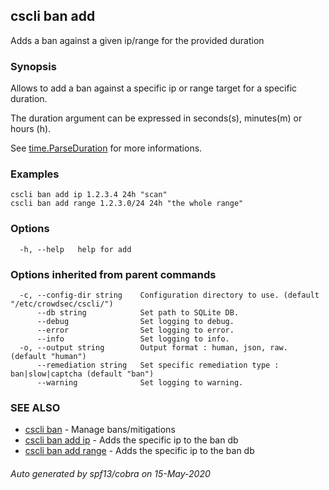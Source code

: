 ## cscli ban add

Adds a ban against a given ip/range for the provided duration

### Synopsis


Allows to add a ban against a specific ip or range target for a specific duration.  

The duration argument can be expressed in seconds(s), minutes(m) or hours (h).
		
See [time.ParseDuration](https://golang.org/pkg/time/#ParseDuration) for more informations.

### Examples

```
cscli ban add ip 1.2.3.4 24h "scan"  
cscli ban add range 1.2.3.0/24 24h "the whole range"
```

### Options

```
  -h, --help   help for add
```

### Options inherited from parent commands

```
  -c, --config-dir string    Configuration directory to use. (default "/etc/crowdsec/cscli/")
      --db string            Set path to SQLite DB.
      --debug                Set logging to debug.
      --error                Set logging to error.
      --info                 Set logging to info.
  -o, --output string        Output format : human, json, raw. (default "human")
      --remediation string   Set specific remediation type : ban|slow|captcha (default "ban")
      --warning              Set logging to warning.
```

### SEE ALSO

* [cscli ban](cscli_ban.md)	 - Manage bans/mitigations
* [cscli ban add ip](cscli_ban_add_ip.md)	 - Adds the specific ip to the ban db
* [cscli ban add range](cscli_ban_add_range.md)	 - Adds the specific ip to the ban db

###### Auto generated by spf13/cobra on 15-May-2020
